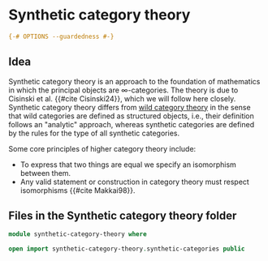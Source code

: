 # Synthetic category theory

```agda
{-# OPTIONS --guardedness #-}
```

## Idea

Synthetic category theory is an approach to the foundation of mathematics in
which the principal objects are ∞-categories. The theory is due to Cisinski et
al. {{#cite Cisinski24}}, which we will follow here closely. Synthetic category
theory differs from [wild category theory](wild-category-theory.md) in the sense
that wild categories are defined as structured objects, i.e., their definition
follows an "analytic" approach, whereas synthetic categories are defined by the
rules for the type of all synthetic categories.

Some core principles of higher category theory include:

- To express that two things are equal we specify an isomorphism between them.
- Any valid statement or construction in category theory must respect
  isomorphisms {{#cite Makkai98}}.

## Files in the Synthetic category theory folder

```agda
module synthetic-category-theory where

open import synthetic-category-theory.synthetic-categories public
```
